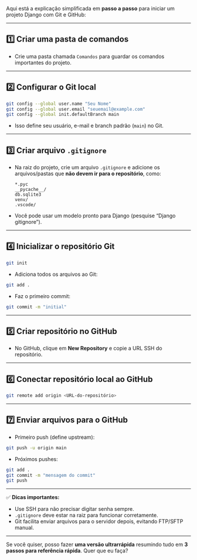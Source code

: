 Aqui está a explicação simplificada em **passo a passo** para iniciar um projeto Django com Git e GitHub:

---

## 1️⃣ Criar uma pasta de comandos

* Crie uma pasta chamada `Comandos` para guardar os comandos importantes do projeto.

---

## 2️⃣ Configurar o Git local

```bash
git config --global user.name "Seu Nome"
git config --global user.email "seuemail@example.com"
git config --global init.defaultBranch main
```

* Isso define seu usuário, e-mail e branch padrão (`main`) no Git.

---

## 3️⃣ Criar arquivo `.gitignore`

* Na raiz do projeto, crie um arquivo `.gitignore` e adicione os arquivos/pastas que **não devem ir para o repositório**, como:

  ```
  *.pyc
  __pycache__/
  db.sqlite3
  venv/
  .vscode/
  ```
* Você pode usar um modelo pronto para Django (pesquise “Django gitignore”).

---

## 4️⃣ Inicializar o repositório Git

```bash
git init
```

* Adiciona todos os arquivos ao Git:

```bash
git add .
```

* Faz o primeiro commit:

```bash
git commit -m "initial"
```

---

## 5️⃣ Criar repositório no GitHub

* No GitHub, clique em **New Repository** e copie a URL SSH do repositório.

---

## 6️⃣ Conectar repositório local ao GitHub

```bash
git remote add origin <URL-do-repositório>
```

---

## 7️⃣ Enviar arquivos para o GitHub

* Primeiro push (define upstream):

```bash
git push -u origin main
```

* Próximos pushes:

```bash
git add .
git commit -m "mensagem do commit"
git push
```

---

✅ **Dicas importantes:**

* Use SSH para não precisar digitar senha sempre.
* `.gitignore` deve estar na raiz para funcionar corretamente.
* Git facilita enviar arquivos para o servidor depois, evitando FTP/SFTP manual.

---

Se você quiser, posso fazer **uma versão ultrarrápida** resumindo tudo em **3 passos para referência rápida**. Quer que eu faça?
